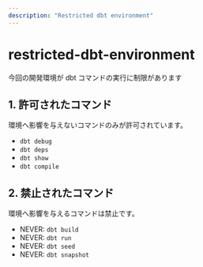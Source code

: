 ```yaml
---
description: "Restricted dbt environment"
---
```


# restricted-dbt-environment

今回の開発環境が dbt コマンドの実行に制限があります

## 1. 許可されたコマンド

環境へ影響を与えないコマンドのみが許可されています。

- `dbt debug`
- `dbt deps`
- `dbt show`
- `dbt compile`

## 2. 禁止されたコマンド

環境へ影響を与えるコマンドは禁止です。

- NEVER: `dbt build`
- NEVER: `dbt run`
- NEVER: `dbt seed`
- NEVER: `dbt snapshot`
